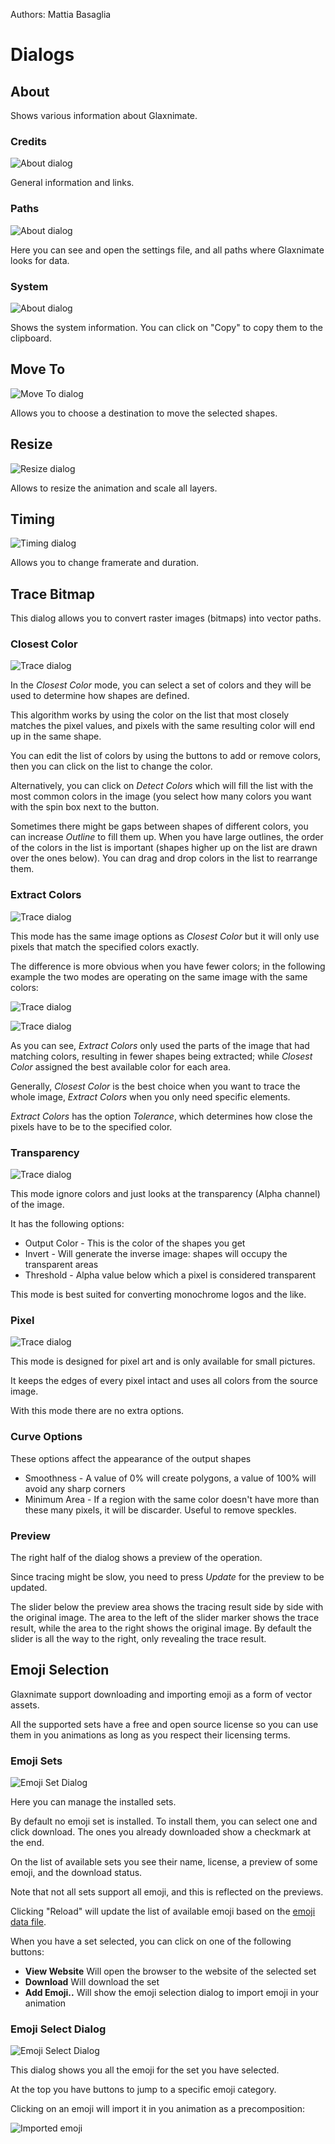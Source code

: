 Authors: Mattia Basaglia

# Dialogs

## About

Shows various information about Glaxnimate.

### Credits

![About dialog](/img/screenshots/dialogs/about_credits.png)

General information and links.

### Paths

![About dialog](/img/screenshots/dialogs/about_paths.png)

Here you can see and open the settings file, and all paths where Glaxnimate looks for data.

### System

![About dialog](/img/screenshots/dialogs/about_system.png)

Shows the system information. You can click on "Copy" to copy them to the clipboard.

## Move To

![Move To dialog](/img/screenshots/dialogs/move_to.png)

Allows you to choose a destination to move the selected shapes.

## Resize

![Resize dialog](/img/screenshots/dialogs/resize.png)

Allows to resize the animation and scale all layers.

## Timing

![Timing dialog](/img/screenshots/dialogs/timing.png)

Allows you to change framerate and duration.

## Trace Bitmap

This dialog allows you to convert raster images (bitmaps) into vector paths.

### Closest Color

![Trace dialog](/img/screenshots/dialogs/trace/closest.png)

In the *Closest Color* mode, you can select a set of colors and they will
be used to determine how shapes are defined.

This algorithm works by using the color on the list that most closely matches
the pixel values, and pixels with the same resulting color will end up in the same shape.

You can edit the list of colors by using the buttons to add or remove colors,
then you can click on the list to change the color.

Alternatively, you can click on *Detect Colors* which will fill the list with
the most common colors in the image (you select how many colors you want with
the spin box next to the button.

Sometimes there might be gaps between shapes of different colors, you can increase
*Outline* to fill them up. When you have large outlines, the order of the colors in the list
is important (shapes higher up on the list are drawn over the ones below).
You can drag and drop colors in the list to rearrange them.

### Extract Colors

![Trace dialog](/img/screenshots/dialogs/trace/extract.png)

This mode has the same image options as *Closest Color* but it will only
use pixels that match the specified colors exactly.

The difference is more obvious when you have fewer colors; in the following
example the two modes are operating on the same image with the same colors:

![Trace dialog](/img/screenshots/dialogs/trace/extract_fewer.png)

![Trace dialog](/img/screenshots/dialogs/trace/closest_fewer.png)

As you can see, *Extract Colors* only used the parts of the image that had matching
colors, resulting in fewer shapes being extracted; while *Closest Color* assigned
the best available color for each area.

Generally, *Closest Color* is the best choice when you want to trace the whole image,
*Extract Colors* when you only need specific elements.

*Extract Colors* has the option *Tolerance*, which determines how close the pixels
have to be to the specified color.

### Transparency

![Trace dialog](/img/screenshots/dialogs/trace/alpha.png)

This mode ignore colors and just looks at the transparency (Alpha channel) of the image.

It has the following options:

* Output Color - This is the color of the shapes you get
* Invert - Will generate the inverse image: shapes will occupy the transparent areas
* Threshold - Alpha value below which a pixel is considered transparent

This mode is best suited for converting monochrome logos and the like.


### Pixel

![Trace dialog](/img/screenshots/dialogs/trace/pixel.png)

This mode is designed for pixel art and is only available for small pictures.

It keeps the edges of every pixel intact and uses all colors from the source image.

With this mode there are no extra options.

### Curve Options

These options affect the appearance of the output shapes

* Smoothness - A value of 0% will create polygons, a value of 100% will avoid any sharp corners
* Minimum Area - If a region with the same color doesn't have more than these many pixels, it will be discarder. Useful to remove speckles.


### Preview

The right half of the dialog shows a preview of the operation.

Since tracing might be slow, you need to press *Update* for the preview to be updated.

The slider below the preview area shows the tracing result side by side with the original image.
The area to the left of the slider marker shows the trace result, while the area to the right
shows the original image. By default the slider is all the way to the right, only revealing the trace result.


## Emoji Selection

Glaxnimate support downloading and importing emoji as a form of vector assets.

All the supported sets have a free and open source license so you can use them
in you animations as long as you respect their licensing terms.

### Emoji Sets

![Emoji Set Dialog](/img/screenshots/dialogs/emoji/emoji_set_dialog.png)

Here you can manage the installed sets.

By default no emoji set is installed. To install them, you can select one and
click download. The ones you already downloaded show a checkmark at the end.

On the list of available sets you see their name, license, a preview of some
emoji, and the download status.

Note that not all sets support all emoji, and this is reflected on the previews.

Clicking "Reload" will update the list of available emoji based on the [emoji data file](/contributing/assets/#emoji-sets).

When you have a set selected, you can click on one of the following buttons:

* **View Website** Will open the browser to the website of the selected set
* **Download** Will download the set
* **Add Emoji..** Will show the emoji selection dialog to import emoji in your animation


### Emoji Select Dialog

![Emoji Select Dialog](/img/screenshots/dialogs/emoji/emoji_select_dialog.png)

This dialog shows you all the emoji for the set you have selected.

At the top you have buttons to jump to a specific emoji category.

Clicking on an emoji will import it in you animation as a precomposition:

![Imported emoji](/img/screenshots/dialogs/emoji/result.png)
